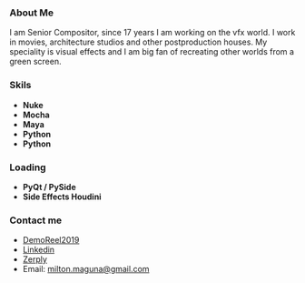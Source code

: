 
### About Me
I am Senior Compositor, since 17 years I am working on the vfx world. 
I work in movies, architecture studios and other postproduction houses. 
My speciality is visual effects and I am big fan of recreating other worlds from a green screen.

### Skils
-  **Nuke**
-  **Mocha**
-  **Maya**
-  **Python**
-  **Python**
  
### Loading
- **PyQt / PySide**
- **Side Effects Houdini**


### Contact me
- [DemoReel2019](https://vimeo.com/414397229)
- [Linkedin](https://www.linkedin.com/in/miltonmaguna/)
- [Zerply](https://zerply.com/milton-maguna)
- Email: milton.maguna@gmail.com
